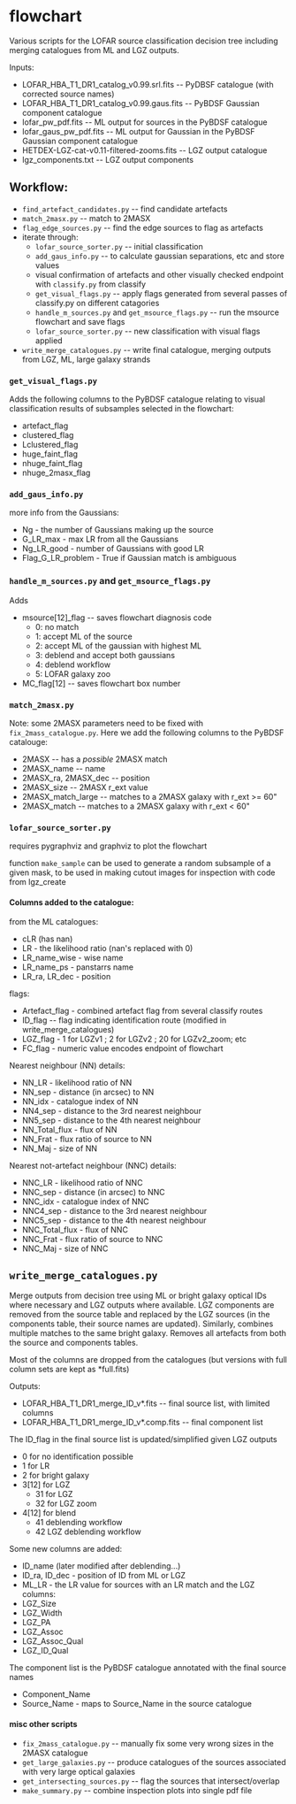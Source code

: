 # flowchart
Various scripts for the LOFAR source classification decision tree including merging catalogues from ML and LGZ outputs.

Inputs:
* LOFAR_HBA_T1_DR1_catalog_v0.99.srl.fits -- PyDBSF catalogue (with corrected source names)
* LOFAR_HBA_T1_DR1_catalog_v0.99.gaus.fits -- PyBDSF Gaussian component catalogue
* lofar_pw_pdf.fits -- ML output for sources in the PyBDSF catalogue
* lofar_gaus_pw_pdf.fits -- ML output for Gaussian in the PyBDSF Gaussian component catalogue
* HETDEX-LGZ-cat-v0.11-filtered-zooms.fits -- LGZ output catalogue
* lgz_components.txt -- LGZ output components

## Workflow:
* `find_artefact_candidates.py` -- find candidate artefacts 
* `match_2masx.py` -- match to 2MASX
* `flag_edge_sources.py` -- find the edge sources to flag as artefacts
* iterate through:
  * `lofar_source_sorter.py` -- initial classification
  * `add_gaus_info.py`  -- to calculate gaussian separations, etc and store values
  * visual confirmation of artefacts and other visually checked endpoint with `classify.py` from classify
  * `get_visual_flags.py` -- apply flags generated from several passes of classify.py on different catagories
  * `handle_m_sources.py` and `get_msource_flags.py` -- run the msource flowchart and save flags
  * `lofar_source_sorter.py` -- new classification with visual flags applied
* `write_merge_catalogues.py` -- write final catalogue, merging outputs from LGZ, ML, large galaxy strands


### `get_visual_flags.py`
Adds the following columns to the PyBDSF catalogue relating to visual classification results of subsamples selected in the flowchart:
* artefact_flag
* clustered_flag
* Lclustered_flag
* huge_faint_flag
* nhuge_faint_flag
* nhuge_2masx_flag

### `add_gaus_info.py`
more info from the Gaussians:
* Ng - the number of Gaussians making up the source
* G_LR_max - max LR from all the Gaussians
* Ng_LR_good - number of Gaussians with good LR
* Flag_G_LR_problem - True if Gaussian match is ambiguous

### `handle_m_sources.py` and `get_msource_flags.py`
Adds 
* msource[12]_flag -- saves flowchart diagnosis code
  * 0: no match
  * 1: accept ML of the source
  * 2: accept ML of the gaussian with highest ML
  * 3: deblend and accept both gaussians
  * 4: deblend workflow
  * 5: LOFAR galaxy zoo 
* MC_flag[12] -- saves flowchart box number


### `match_2masx.py`
Note: some 2MASX parameters need to be fixed with `fix_2mass_catalogue.py`. Here we add the following columns to the PyBDSF catalouge:
* 2MASX -- has a *possible* 2MASX match
* 2MASX_name -- name
* 2MASX_ra, 2MASX_dec --  position
* 2MASX_size -- 2MASX r_ext value
* 2MASX_match_large -- matches to a 2MASX galaxy with r_ext >= 60"
* 2MASX_match -- matches to a 2MASX galaxy with r_ext < 60"


### `lofar_source_sorter.py`

requires pygraphviz and graphviz to plot the flowchart

function `make_sample` can be used to generate a random subsample of a given mask, to be used in making cutout images for inspection with code from lgz_create

#### Columns added to the catalogue:
from the ML catalogues:
* cLR (has nan)
* LR - the likelihood ratio  (nan's replaced with 0)
* LR_name_wise - wise name
* LR_name_ps -  panstarrs name
* LR_ra, LR_dec -  position


flags:
* Artefact_flag - combined artefact flag from several classify routes
* ID_flag -- flag indicating identification route (modified in write_merge_catalogues)
* LGZ_flag - 1 for LGZv1 ; 2 for LGZv2 ; 20 for LGZv2_zoom; etc
* FC_flag - numeric value encodes endpoint of flowchart

Nearest neighbour (NN) details:
* NN_LR - likelihood ratio of NN
* NN_sep - distance (in arcsec) to NN
* NN_idx - catalogue index of NN
* NN4_sep - distance to the 3rd nearest neighbour
* NN5_sep - distance to the 4th nearest neighbour
* NN_Total_flux - flux of NN
* NN_Frat - flux ratio of source to NN
* NN_Maj - size of NN

Nearest not-artefact neighbour (NNC) details:
* NNC_LR - likelihood ratio of NNC
* NNC_sep - distance (in arcsec) to NNC
* NNC_idx - catalogue index of NNC
* NNC4_sep - distance to the 3rd nearest neighbour
* NNC5_sep - distance to the 4th nearest neighbour
* NNC_Total_flux - flux of NNC
* NNC_Frat - flux ratio of source to NNC
* NNC_Maj - size of NNC



## `write_merge_catalogues.py`
Merge outputs from decision tree using ML or bright galaxy optical IDs where necessary and LGZ outputs where available. LGZ components are removed from the source table and replaced by the LGZ sources (in the components table, their source names are updated). Similarly, combines multiple matches to the same bright galaxy. Removes all artefacts from both the source and components tables.

Most of the columns are dropped from the catalogues (but versions with full column sets are kept as *full.fits)

Outputs:
* LOFAR_HBA_T1_DR1_merge_ID_v*.fits -- final source list, with limited columns
* LOFAR_HBA_T1_DR1_merge_ID_v*.comp.fits -- final component list


The ID_flag in the final source list is updated/simplified given LGZ outputs
* 0 for no identification possible
* 1 for LR 
* 2 for bright galaxy
* 3[12] for LGZ
    * 31 for LGZ
    * 32 for LGZ zoom
* 4[12] for blend
    * 41 deblending workflow 
    * 42 LGZ deblending workflow

Some new columns are added:
* ID_name (later modified after deblending...)
* ID_ra, ID_dec - position of ID from ML or LGZ
* ML_LR - the LR value for sources with an LR match
and the LGZ columns:
* LGZ_Size
* LGZ_Width
* LGZ_PA
* LGZ_Assoc
* LGZ_Assoc_Qual
* LGZ_ID_Qual
 
The component list is the PyBDSF catalogue annotated with the final source names
* Component_Name 
* Source_Name - maps to Source_Name in the source catalogue


#### misc other scripts
* `fix_2mass_catalogue.py` -- manually fix some very wrong sizes in the 2MASX catalogue
* `get_large_galaxies.py` -- produce catalogues of the sources associated with very large optical galaxies
* `get_intersecting_sources.py` -- flag the sources that intersect/overlap
* `make_summary.py` -- combine inspection plots into single pdf file
